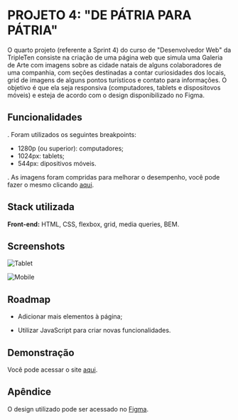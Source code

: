 
# PROJETO 4: "DE PÁTRIA PARA PÁTRIA"

O quarto projeto (referente a Sprint 4) do curso de "Desenvolvedor Web" da TripleTen consiste na criação de uma página web que simula uma Galeria de Arte com imagens sobre as cidade natais de alguns colaboradores de uma companhia, com seções destinadas a contar curiosidades dos locais, grid de imagens de alguns pontos turísticos e contato para informações. O objetivo é que ela seja responsiva (computadores, tablets e dispositovos móveis) e esteja de acordo com o design disponibilizado no Figma.


## Funcionalidades

. Foram utilizados os seguintes breakpoints:
- 1280p (ou superior): computadores;
- 1024px: tablets;
- 544px: dipositivos móveis.

. As imagens foram compridas para melhorar o desempenho, você pode fazer o mesmo clicando [aqui](https://tinypng.com/).


## Stack utilizada

**Front-end:** HTML, CSS, flexbox, grid, media queries, BEM.




## Screenshots

![Tablet](https://github.com/vinib96/web_project_homeland/assets/141737376/8d363a70-618a-4579-91b5-8f097eec40b0)


![Mobile](https://github.com/vinib96/web_project_homeland/assets/141737376/3fbfd023-3bf3-450f-ac58-452437840581)
## Roadmap

- Adicionar mais elementos à página;

- Utilizar JavaScript para criar novas funcionalidades.


## Demonstração

Você pode acessar o site [aqui](vinib96.github.io/web_project_homeland/).


## Apêndice

O design utilizado pode ser acessado no [Figma](https://www.figma.com/file/SmvybPiUMHqeIxrAsOU8DC/Web_Brief_Sprint_4_PT-%7C-De-P%C3%A1tria-para-P%C3%A1tria-%7C-desktop-%2B-mobile?type=design&node-id=0-1&t=cwXHyAoqJMMe9aCm-0).

